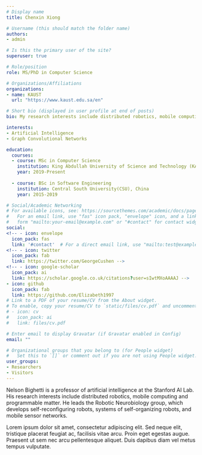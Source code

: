 ```yaml
---
# Display name
title: Chenxin Xiong

# Username (this should match the folder name)
authors:
- admin

# Is this the primary user of the site?
superuser: true

# Role/position
role: MS/PhD in Computer Science

# Organizations/Affiliations
organizations:
- name: KAUST
  url: "https://www.kaust.edu.sa/en"

# Short bio (displayed in user profile at end of posts)
bio: My research interests include distributed robotics, mobile computing and programmable matter.

interests:
- Artificial Intelligence
- Graph Convolutional Networks

education:
  courses:
  - course: MSc in Computer Science
    institution: King Abdullah University of Science and Technology (KAUST), Saudi Arabia
    year: 2019-Present
  
  - course: BSc in Software Engineering
    institution: Central South University(CSU), China
    year: 2015-2019

# Social/Academic Networking
# For available icons, see: https://sourcethemes.com/academic/docs/page-builder/#icons
#   For an email link, use "fas" icon pack, "envelope" icon, and a link in the
#   form "mailto:your-email@example.com" or "#contact" for contact widget.
social:
<!-- - icon: envelope
  icon_pack: fas
  link: '#contact'  # For a direct email link, use "mailto:test@example.org". -->
<!-- - icon: twitter
  icon_pack: fab
  link: https://twitter.com/GeorgeCushen -->
<!-- - icon: google-scholar
  icon_pack: ai
  link: https://scholar.google.co.uk/citations?user=sIwtMXoAAAAJ -->
- icon: github
  icon_pack: fab
  link: https://github.com/Elizabeth1997
# Link to a PDF of your resume/CV from the About widget.
# To enable, copy your resume/CV to `static/files/cv.pdf` and uncomment the lines below.
# - icon: cv
#   icon_pack: ai
#   link: files/cv.pdf

# Enter email to display Gravatar (if Gravatar enabled in Config)
email: ""

# Organizational groups that you belong to (for People widget)
#   Set this to `[]` or comment out if you are not using People widget.
user_groups:
- Researchers
- Visitors
---
```


Nelson Bighetti is a professor of artificial intelligence at the Stanford AI Lab. His research interests include distributed robotics, mobile computing and programmable matter. He leads the Robotic Neurobiology group, which develops self-reconfiguring robots, systems of self-organizing robots, and mobile sensor networks.

Lorem ipsum dolor sit amet, consectetur adipiscing elit. Sed neque elit, tristique placerat feugiat ac, facilisis vitae arcu. Proin eget egestas augue. Praesent ut sem nec arcu pellentesque aliquet. Duis dapibus diam vel metus tempus vulputate.
